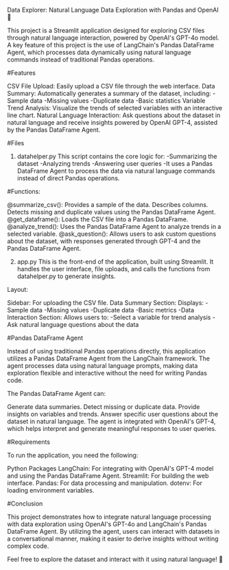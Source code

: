 Data Explorer: Natural Language Data Exploration with Pandas and OpenAI 🤖

This project is a Streamlit application designed for exploring CSV files through natural language interaction, powered by OpenAI's GPT-4o model. A key feature of this project is the use of LangChain's Pandas DataFrame Agent, which processes data dynamically using natural language commands instead of traditional Pandas operations.

#Features

CSV File Upload: Easily upload a CSV file through the web interface.
Data Summary: Automatically generates a summary of the dataset, including:
-Sample data
-Missing values
-Duplicate data
-Basic statistics
Variable Trend Analysis: Visualize the trends of selected variables with an interactive line chart.
Natural Language Interaction: Ask questions about the dataset in natural language and receive insights powered by OpenAI GPT-4, assisted by the Pandas DataFrame Agent.


#Files

1. datahelper.py
This script contains the core logic for:
-Summarizing the dataset
-Analyzing trends
-Answering user queries
-It uses a Pandas DataFrame Agent to process the data via natural language commands instead of direct Pandas operations.

#Functions:

@summarize_csv():
Provides a sample of the data.
Describes columns.
Detects missing and duplicate values using the Pandas DataFrame Agent.
@get_dataframe():
Loads the CSV file into a Pandas DataFrame.
@analyze_trend():
Uses the Pandas DataFrame Agent to analyze trends in a selected variable.
@ask_question():
Allows users to ask custom questions about the dataset, with responses generated through GPT-4 and the Pandas DataFrame Agent.

2. app.py
This is the front-end of the application, built using Streamlit. It handles the user interface, file uploads, and calls the functions from datahelper.py to generate insights.

Layout:

Sidebar: For uploading the CSV file.
Data Summary Section: Displays:
-Sample data
-Missing values
-Duplicate data
-Basic metrics
-Data Interaction Section: Allows users to:
-Select a variable for trend analysis
-Ask natural language questions about the data


#Pandas DataFrame Agent

Instead of using traditional Pandas operations directly, this application utilizes a Pandas DataFrame Agent from the LangChain framework. The agent processes data using natural language prompts, making data exploration flexible and interactive without the need for writing Pandas code.

The Pandas DataFrame Agent can:

Generate data summaries.
Detect missing or duplicate data.
Provide insights on variables and trends.
Answer specific user questions about the dataset in natural language.
The agent is integrated with OpenAI's GPT-4, which helps interpret and generate meaningful responses to user queries.

#Requirements

To run the application, you need the following:

Python Packages
LangChain: For integrating with OpenAI's GPT-4 model and using the Pandas DataFrame Agent.
Streamlit: For building the web interface.
Pandas: For data processing and manipulation.
dotenv: For loading environment variables.

#Conclusion

This project demonstrates how to integrate natural language processing with data exploration using OpenAI's GPT-4o and LangChain's Pandas DataFrame Agent. By utilizing the agent, users can interact with datasets in a conversational manner, making it easier to derive insights without writing complex code.

Feel free to explore the dataset and interact with it using natural language! 🚀
